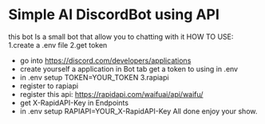 # Simple AI DiscordBot using API
this bot Is a small bot that allow you to chatting with it
HOW TO USE:
1.create a .env file
2.get token
- go into https://discord.com/developers/applications
- create yourself a application in Bot tab get a token to using in .env
- in .env setup TOKEN=YOUR_TOKEN
3.rapiapi
- register to rapiapi
- register this api: https://rapidapi.com/waifuai/api/waifu/
- get X-RapidAPI-Key in Endpoints
- in .env setup RAPIAPI=YOUR_X-RapidAPI-Key
All done enjoy your show.
